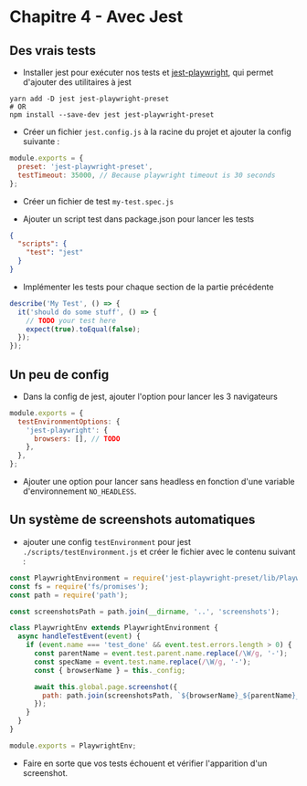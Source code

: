 # Chapitre 4 - Avec Jest

## Des vrais tests

- Installer jest pour exécuter nos tests et [jest-playwright](https://github.com/playwright-community/jest-playwright), qui permet d'ajouter des utilitaires à jest

```shell
yarn add -D jest jest-playwright-preset
# OR
npm install --save-dev jest jest-playwright-preset
```

- Créer un fichier `jest.config.js` à la racine du projet et ajouter la config suivante :

```js
module.exports = {
  preset: 'jest-playwright-preset',
  testTimeout: 35000, // Because playwright timeout is 30 seconds
};
```

- Créer un fichier de test `my-test.spec.js`

- Ajouter un script test dans package.json pour lancer les tests

```json
{
  "scripts": {
    "test": "jest"
  }
}
```

- Implémenter les tests pour chaque section de la partie précédente

```javascript
describe('My Test', () => {
  it('should do some stuff', () => {
    // TODO your test here
    expect(true).toEqual(false);
  });
});
```

## Un peu de config

- Dans la config de jest, ajouter l'option pour lancer les 3 navigateurs

```javascript
module.exports = {
  testEnvironmentOptions: {
    'jest-playwright': {
      browsers: [], // TODO
    },
  },
};
```

- Ajouter une option pour lancer sans headless en fonction d'une variable d'environnement `NO_HEADLESS`.

## Un système de screenshots automatiques

- ajouter une config `testEnvironment` pour jest `./scripts/testEnvironment.js` et créer le fichier avec le contenu suivant :

```javascript
const PlaywrightEnvironment = require('jest-playwright-preset/lib/PlaywrightEnvironment').default;
const fs = require('fs/promises');
const path = require('path');

const screenshotsPath = path.join(__dirname, '..', 'screenshots');

class PlaywrightEnv extends PlaywrightEnvironment {
  async handleTestEvent(event) {
    if (event.name === 'test_done' && event.test.errors.length > 0) {
      const parentName = event.test.parent.name.replace(/\W/g, '-');
      const specName = event.test.name.replace(/\W/g, '-');
      const { browserName } = this._config;

      await this.global.page.screenshot({
        path: path.join(screenshotsPath, `${browserName}_${parentName}_${specName}.png`),
      });
    }
  }
}

module.exports = PlaywrightEnv;
```

- Faire en sorte que vos tests échouent et vérifier l'apparition d'un screenshot.
